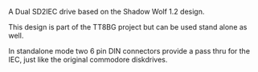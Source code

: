 A Dual SD2IEC drive based on the Shadow Wolf 1.2 design.

This design is part of the TT8BG project but can be used stand alone as well.

In standalone mode two 6 pin DIN connectors provide a pass thru for the IEC, just like the original commodore diskdrives.
